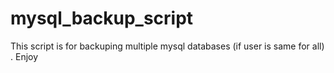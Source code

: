 # mysql_backup_script
This script is for backuping multiple mysql databases (if user is same for all) . Enjoy
